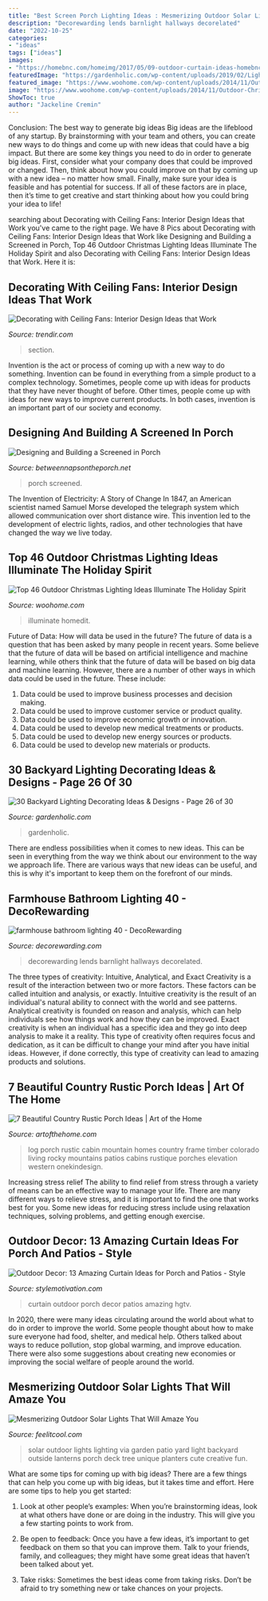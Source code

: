 ```yaml
---
title: "Best Screen Porch Lighting Ideas : Mesmerizing Outdoor Solar Lights That Will Amaze You"
description: "Decorewarding lends barnlight hallways decorelated"
date: "2022-10-25"
categories:
- "ideas"
tags: ["ideas"]
images:
- "https://homebnc.com/homeimg/2017/05/09-outdoor-curtain-ideas-homebnc.jpg"
featuredImage: "https://gardenholic.com/wp-content/uploads/2019/02/Lights-26.jpg"
featured_image: "https://www.woohome.com/wp-content/uploads/2014/11/Outdoor-Christmas-Lighting-Decorations-15.jpg"
image: "https://www.woohome.com/wp-content/uploads/2014/11/Outdoor-Christmas-Lighting-Decorations-15.jpg"
ShowToc: true
author: "Jackeline Cremin"
---
```



Conclusion: The best way to generate big ideas
Big ideas are the lifeblood of any startup. By brainstorming with your team and others, you can create new ways to do things and come up with new ideas that could have a big impact. But there are some key things you need to do in order to generate big ideas. First, consider what your company does that could be improved or changed. Then, think about how you could improve on that by coming up with a new idea – no matter how small. Finally, make sure your idea is feasible and has potential for success. If all of these factors are in place, then it’s time to get creative and start thinking about how you could bring your idea to life!

	

		
searching about Decorating with Ceiling Fans: Interior Design Ideas that Work you've came to the right page. We have 8 Pics about Decorating with Ceiling Fans: Interior Design Ideas that Work like Designing and Building a Screened in Porch, Top 46 Outdoor Christmas Lighting Ideas Illuminate The Holiday Spirit and also Decorating with Ceiling Fans: Interior Design Ideas that Work. Here it is:
		
    
## Decorating With Ceiling Fans: Interior Design Ideas That Work

<img loading=lazy src="https://cdn.trendir.com/wp-content/uploads/old/archives/2015/10/04/windmill-ceiling-fan-4.jpg" onerror="this.onerror=null;this.src='https://tse4.mm.bing.net/th?id=OIP.d-S_C1pCPKImKuhF-4Qe7AHaJ4&amp;pid=15.1';" alt="Decorating with Ceiling Fans: Interior Design Ideas that Work">

_Source: trendir.com_

>section. 

	

Invention is the act or process of coming up with a new way to do something. Invention can be found in everything from a simple product to a complex technology. Sometimes, people come up with ideas for products that they have never thought of before. Other times, people come up with ideas for new ways to improve current products. In both cases, invention is an important part of our society and economy.

    
## Designing And Building A Screened In Porch

<img loading=lazy src="https://betweennapsontheporch.net/wp-content/uploads/blogger/_x908CSKJhI4/ShiW4tDsf8I/AAAAAAAAHnA/6jb87UKbelE/s1600/Additional%2B015.JPG" onerror="this.onerror=null;this.src='https://tse1.mm.bing.net/th?id=OIP.WiQpFVPJxr2zKI8qB659mwHaFj&amp;pid=15.1';" alt="Designing and Building a Screened in Porch">

_Source: betweennapsontheporch.net_

>porch screened. 

	

The Invention of Electricity: A Story of Change
In 1847, an American scientist named Samuel Morse developed the telegraph system which allowed communication over short distance wire. This invention led to the development of electric lights, radios, and other technologies that have changed the way we live today.

    
## Top 46 Outdoor Christmas Lighting Ideas Illuminate The Holiday Spirit

<img loading=lazy src="https://www.woohome.com/wp-content/uploads/2014/11/Outdoor-Christmas-Lighting-Decorations-15.jpg" onerror="this.onerror=null;this.src='https://tse4.mm.bing.net/th?id=OIP.8sQzlOGSF8HExD1bncZk5gHaLH&amp;pid=15.1';" alt="Top 46 Outdoor Christmas Lighting Ideas Illuminate The Holiday Spirit">

_Source: woohome.com_

>illuminate homedit. 

	

Future of Data: How will data be used in the future?
The future of data is a question that has been asked by many people in recent years. Some believe that the future of data will be based on artificial intelligence and machine learning, while others think that the future of data will be based on big data and machine learning. However, there are a number of other ways in which data could be used in the future. These include:
1. Data could be used to improve business processes and decision making.
2. Data could be used to improve customer service or product quality.
3. Data could be used to improve economic growth or innovation.
4. Data could be used to develop new medical treatments or products.
5. Data could be used to develop new energy sources or products.
6. Data could be used to develop new materials or products.

    
## 30 Backyard Lighting Decorating Ideas &amp; Designs - Page 26 Of 30

<img loading=lazy src="https://gardenholic.com/wp-content/uploads/2019/02/Lights-26.jpg" onerror="this.onerror=null;this.src='https://tse3.mm.bing.net/th?id=OIP.3J6bd-9QfOSxRsMWJ6ti8AHaK0&amp;pid=15.1';" alt="30 Backyard Lighting Decorating Ideas &amp; Designs - Page 26 of 30">

_Source: gardenholic.com_

>gardenholic. 

	

There are endless possibilities when it comes to new ideas. This can be seen in everything from the way we think about our environment to the way we approach life. There are various ways that new ideas can be useful, and this is why it's important to keep them on the forefront of our minds.

    
## Farmhouse Bathroom Lighting 40 - DecoRewarding

<img loading=lazy src="http://decorewarding.com/wp-content/uploads/2018/07/farmhouse-bathroom-lighting-40-768x1024.jpg" onerror="this.onerror=null;this.src='https://tse3.mm.bing.net/th?id=OIP.Mf08uHL79ew4LyvvAxP_6gHaJ4&amp;pid=15.1';" alt="farmhouse bathroom lighting 40 - DecoRewarding">

_Source: decorewarding.com_

>decorewarding lends barnlight hallways decorelated. 

	

The three types of creativity: Intuitive, Analytical, and Exact
Creativity is a result of the interaction between two or more factors. These factors can be called intuition and analysis, or exactly. Intuitive creativity is the result of an individual's natural ability to connect with the world and see patterns. Analytical creativity is founded on reason and analysis, which can help individuals see how things work and how they can be improved. 
Exact creativity is when an individual has a specific idea and they go into deep analysis to make it a reality. This type of creativity often requires focus and dedication, as it can be difficult to change your mind after you have initial ideas. However, if done correctly, this type of creativity can lead to amazing products and solutions.

    
## 7 Beautiful Country Rustic Porch Ideas | Art Of The Home

<img loading=lazy src="https://www.artofthehome.com/wp-content/uploads/2019/04/Country-Rustic-Porch-Ideas-Rocky-Mountain-Log-Cabin-800x1079.jpg" onerror="this.onerror=null;this.src='https://tse1.mm.bing.net/th?id=OIP.EhM8GMFBsX7W8n6qpJAzAQHaJ_&amp;pid=15.1';" alt="7 Beautiful Country Rustic Porch Ideas | Art of the Home">

_Source: artofthehome.com_

>log porch rustic cabin mountain homes country frame timber colorado living rocky mountains patios cabins rustique porches elevation western onekindesign. 

	

Increasing stress relief
The ability to find relief from stress through a variety of means can be an effective way to manage your life. There are many different ways to relieve stress, and it is important to find the one that works best for you. Some new ideas for reducing stress include using relaxation techniques, solving problems, and getting enough exercise.

    
## Outdoor Decor: 13 Amazing Curtain Ideas For Porch And Patios - Style

<img loading=lazy src="https://homebnc.com/homeimg/2017/05/09-outdoor-curtain-ideas-homebnc.jpg" onerror="this.onerror=null;this.src='https://tse3.mm.bing.net/th?id=OIP.XEtM0a3T5nf7rzxfj3fL5gHaLH&amp;pid=15.1';" alt="Outdoor Decor: 13 Amazing Curtain Ideas for Porch and Patios - Style">

_Source: stylemotivation.com_

>curtain outdoor porch decor patios amazing hgtv. 

	

In 2020, there were many ideas circulating around the world about what to do in order to improve the world. Some people thought about how to make sure everyone had food, shelter, and medical help. Others talked about ways to reduce pollution, stop global warming, and improve education. There were also some suggestions about creating new economies or improving the social welfare of people around the world.

    
## Mesmerizing Outdoor Solar Lights That Will Amaze You

<img loading=lazy src="http://feelitcool.com/wp-content/uploads/2016/11/solar-outdoor-lighting-ideas16.jpg" onerror="this.onerror=null;this.src='https://tse4.mm.bing.net/th?id=OIP.5C5wzR_Klkuhr-jLr_Ke6AHaLF&amp;pid=15.1';" alt="Mesmerizing Outdoor Solar Lights That Will Amaze You">

_Source: feelitcool.com_

>solar outdoor lights lighting via garden patio yard light backyard outside lanterns porch deck tree unique planters cute creative fun. 

	

What are some tips for coming up with big ideas?
There are a few things that can help you come up with big ideas, but it takes time and effort. Here are some tips to help you get started:
1. Look at other people’s examples: When you’re brainstorming ideas, look at what others have done or are doing in the industry. This will give you a few starting points to work from.

2. Be open to feedback: Once you have a few ideas, it’s important to get feedback on them so that you can improve them. Talk to your friends, family, and colleagues; they might have some great ideas that haven’t been talked about yet.

3. Take risks: Sometimes the best ideas come from taking risks. Don’t be afraid to try something new or take chances on your projects.

